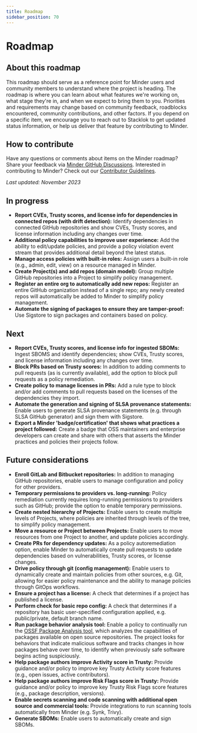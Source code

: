 ```yaml
---
title: Roadmap
sidebar_position: 70
---
```


# Roadmap
## About this roadmap

This roadmap should serve as a reference point for Minder users and community members to understand where the project is heading. The roadmap is where you can learn about what features we're working on, what stage they're in, and when we expect to bring them to you. Priorities and requirements may change based on community feedback, roadblocks encountered, community contributions, and other factors. If you depend on a specific item, we encourage you to reach out to Stacklok to get updated status information, or help us deliver that feature by contributing to Minder.

## How to contribute

Have any questions or comments about items on the Minder roadmap? Share your feedback via [Minder GitHub Discussions](https://github.com/stacklok/minder/discussions). Interested in contributing to Minder? Check out our [Contributor Guidelines](https://github.com/stacklok/minder/blob/main/CONTRIBUTING.md).



_Last updated: November 2023_

## In progress
* **Report CVEs, Trusty scores, and license info for dependencies in connected repos (with drift detection):** Identify dependencies in connected GitHub repositories and show CVEs, Trusty scores, and license information including any changes over time.
* **Additional policy capabilities to improve user experience:** Add the ability to edit/update policies, and provide a policy violation event stream that provides additional detail beyond the latest status.
* **Manage access policies with built-in roles:** Assign users a built-in role (e.g., admin, edit, view) on a resource managed in Minder.
* **Create Project(s) and add repos (domain model):** Group multiple GitHub repositories into a Project to simplify policy management.
* **Register an entire org to automatically add new repos:** Register an entire GitHub organization instead of a single repo; any newly created repos will automatically be added to Minder to simplify policy management.
* **Automate the signing of packages to ensure they are tamper-proof:** Use Sigstore to sign packages and containers based on policy.

## Next
* **Report CVEs, Trusty scores, and license info for ingested SBOMs:** Ingest SBOMS and identify dependencies; show CVEs, Trusty scores, and license information including any changes over time.
* **Block PRs based on Trusty scores:** In addition to adding comments to pull requests (as is currently available), add the option to block pull requests as a policy remediation.
* **Create policy to manage licenses in PRs:** Add a rule type to block and/or add comments to pull requests based on the licenses of the dependencies they import.
* **Automate the generation and signing of SLSA provenance statements:** Enable users to generate SLSA provenance statements (e.g. through SLSA GitHub generator) and sign them with Sigstore.
* **Export a Minder 'badge/certification' that shows what practices a project followed:** Create a badge that OSS maintainers and enterprise developers can create and share with others that asserts the Minder practices and policies their projects follow.

## Future considerations
* **Enroll GitLab and Bitbucket repositories:** In addition to managing GitHub repositories, enable users to manage configuration and policy for other providers.
* **Temporary permissions to providers vs. long-running:** Policy remediation currently requires long-running permissions to providers such as GitHub; provide the option to enable temporary permissions.
* **Create nested hierarchy of Projects:** Enable users to create multiple levels of Projects, where policies are inherited through levels of the tree, to simplify policy management.
* **Move a resource or Project between Projects:** Enable users to move resources from one Project to another, and update policies accordingly.
* **Create PRs for dependency updates:** As a policy autoremediation option, enable Minder to automatically create pull requests to update dependencies based on vulnerabilities, Trusty scores, or license changes.
* **Drive policy through git (config management):** Enable users to dynamically create and maintain policies from other sources, e.g. Git, allowing for easier policy maintenance and the ability to manage policies through GitOps workflows.
* **Ensure a project has a license:** A check that determines if a project has published a license.
* **Perform check for basic repo config:** A check that determines if a repository has basic user-specified configuration applied, e.g. public/private, default branch name.
* **Run package behavior analysis tool:** Enable a policy to continually run the [OSSF Package Analysis tool](https://github.com/ossf/package-analysis), which analyzes the capabilities of packages available on open source repositories. The project looks for behaviors that indicate malicious software and  tracks changes in how packages behave over time, to identify when previously safe software begins acting suspiciously.
* **Help package authors improve Activity score in Trusty:** Provide guidance and/or policy to improve key Trusty Activity score features (e.g., open issues, active contributors).
* **Help package authors improve Risk Flags score in Trusty:** Provide guidance and/or policy to improve key Trusty Risk Flags score features (e.g., package description, versions).
* **Enable secrets scanning and code scanning with additional open source and commercial tools:** Provide integrations to run scanning tools automatically from Minder (e.g. Synk, Trivy).
* **Generate SBOMs:** Enable users to automatically create and sign SBOMs.
